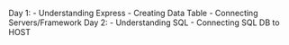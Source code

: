 <!-- https://github.com/GuildCrafts/web-development-js/blob/master/_goals/69-Simple_Book_Store.md -->

Day 1:
	- Understanding Express
	- Creating Data Table
	- Connecting Servers/Framework
Day 2:
 	- Understanding SQL
 	- Connecting SQL DB to HOST